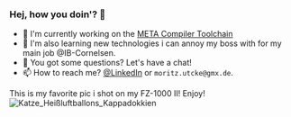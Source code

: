 ### Hej, how you doin'? 👋

- 🔭 I'm currently working on the [META Compiler Toolchain](https://github.com/Continuum-AI-Inc/Meta)
- 📖 I'm also learning new technologies i can annoy my boss with for my main job @IB-Cornelsen.
- 💬 You got some questions? Let's have a chat!
- 📫 How to reach me? [@LinkedIn](https://www.linkedin.com/in/moritz-utcke-5677a3184/) or `moritz.utcke@gmx.de`.

This is my favorite pic i shot on my FZ-1000 II! Enjoy!
![Katze_Heißluftballons_Kappadokkien](https://user-images.githubusercontent.com/62291876/219940652-10434147-d25c-4906-93c3-d2bcf752ae54.jpg)
